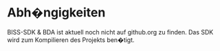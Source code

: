 # Abh�ngigkeiten
BISS-SDK & BDA ist aktuell noch nicht auf github.org zu finden. Das SDK wird zum Kompilieren des Projekts ben�tigt.
